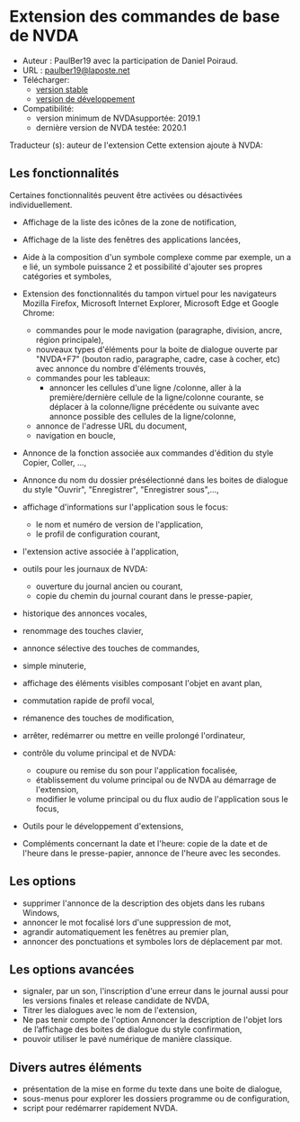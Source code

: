 # Extension des commandes  de base de NVDA #

* Auteur : PaulBer19 avec la participation de Daniel Poiraud. 
* URL : paulber19@laposte.net
* Télécharger:
	* [version stable][1]
	* [version de développement][2]
* Compatibilité:
	* version minimum de NVDAsupportée: 2019.1
	* dernière version de NVDA testée: 2020.1


Traducteur (s): auteur de l'extension
Cette extension  ajoute à NVDA:
## Les fonctionnalités ##

Certaines fonctionnalités peuvent être activées ou désactivées individuellement.

* Affichage de la liste des icônes de la zone de notification,
* Affichage de la liste des fenêtres des applications lancées,
* Aide à la composition  d'un symbole complexe comme par exemple, un  a e lié, un symbole puissance 2 et possibilité d'ajouter ses propres catégories et symboles,
* Extension des fonctionnalités du tampon virtuel pour les navigateurs Mozilla Firefox, Microsoft Internet Explorer, Microsoft Edge et Google Chrome:

	* commandes pour le mode navigation (paragraphe, division, ancre, région principale),
	* nouveaux types d'éléments pour la boite de dialogue ouverte par "NVDA+F7" (bouton radio, paragraphe, cadre, case à cocher, etc) avec annonce du nombre d'éléments trouvés,
	* commandes pour les tableaux:
		* annoncer les cellules d'une ligne /colonne, aller à la première/dernière cellule de la ligne/colonne courante, se déplacer à la colonne/ligne précédente ou suivante avec  annonce possible  des cellules de la ligne/colonne,
	* annonce de l'adresse URL du document,
	* navigation en boucle,


* Annonce de la fonction associée aux  commandes d'édition du style Copier, Coller, …,
*  Annonce  du nom du dossier présélectionné dans les boites de dialogue du style "Ouvrir", "Enregistrer", "Enregistrer sous",…,
* affichage d'informations sur l'application sous le focus:
	* le  nom et numéro de version de l'application,
	* le profil de configuration courant,
* l'extension	 active associée à l'application,


* outils pour les journaux de NVDA: 
	* ouverture du  journal ancien ou courant,
	* copie du chemin du journal courant dans le presse-papier,


* historique des annonces vocales,
* renommage des touches clavier,
* annonce sélective des touches de commandes,
* simple minuterie,
* affichage des éléments visibles composant l'objet en avant plan,
* commutation rapide de profil vocal,
* rémanence des touches de modification,
* arrêter, redémarrer ou mettre en veille prolongé l'ordinateur,
* contrôle du volume principal et de NVDA:
	* coupure ou remise du son pour l'application focalisée,
	* établissement du volume principal ou de NVDA au démarrage de l'extension,
	* modifier le volume principal ou du flux audio de l'application sous le focus,


* Outils pour le développement d'extensions,
* Compléments concernant la date et l'heure: copie de la date et de l'heure dans le presse-papier, annonce de l'heure avec les secondes.


## Les options ##

* supprimer  l'annonce de la description des objets dans les rubans Windows,
* annoncer  le mot focalisé lors d'une suppression de mot,
* agrandir automatiquement  les fenêtres au premier plan,
* annoncer des ponctuations et symboles lors de déplacement par mot.


## Les options avancées ##

* signaler, par un son, l'inscription d'une erreur dans le journal  aussi pour les versions finales  et release candidate de NVDA,
* Titrer les dialogues avec le nom de l'extension,
* Ne pas tenir compte de l'option Annoncer la description de l'objet lors de l’affichage des boites de dialogue du style confirmation,
* pouvoir utiliser le pavé numérique de manière classique.


## Divers autres éléments  ##

* présentation de la mise en forme du texte dans une boite de dialogue,
* sous-menus pour explorer les dossiers programme ou de configuration,
* script pour redémarrer rapidement NVDA.


[1]: https://github.com/paulber007/AllMyNVDAAddons/raw/master/NVDAExtensionGlobalPlugin/NVDAExtensionGlobalPlugin-9.1.1.nvda-addon

[2]: https://github.com/paulber007/AllMyNVDAAddons/tree/master/NVDAExtensionGlobalPlugin/dev
